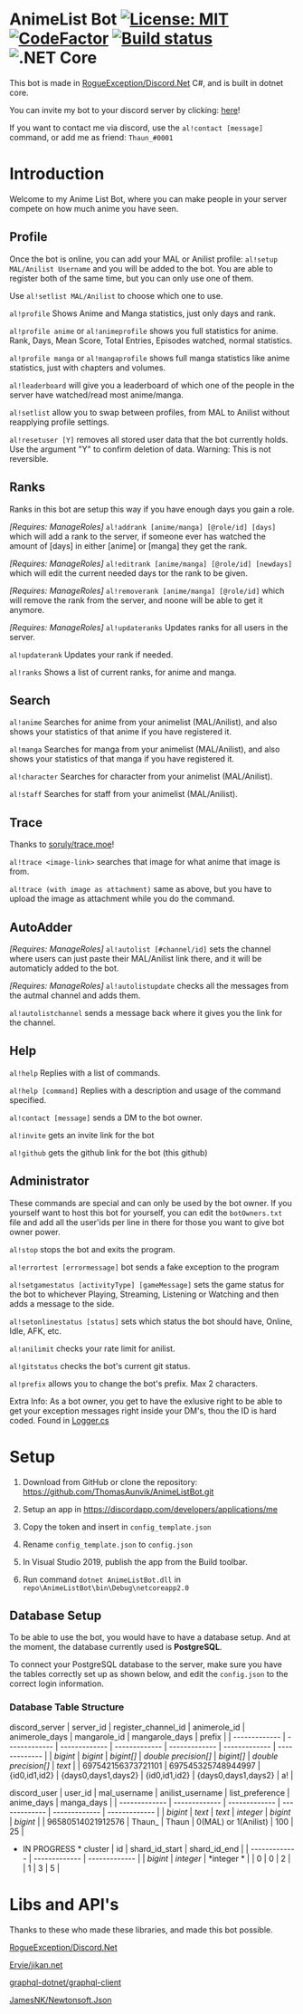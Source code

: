 # AnimeList Bot [![License: MIT](https://img.shields.io/badge/License-MIT-blue.svg)](https://opensource.org/licenses/MIT) [![CodeFactor](https://www.codefactor.io/repository/github/thomasaunvik/animelistbot/badge)](https://www.codefactor.io/repository/github/thomasaunvik/animelistbot) [![Build status](https://ci.appveyor.com/api/projects/status/0qse6o8yrx64gjf1?svg=true)](https://ci.appveyor.com/project/ThomasAunvik/animelistbot) ![.NET Core](https://github.com/ThomasAunvik/AnimeListBot/workflows/.NET%20Core/badge.svg)
This bot is made in [
RogueException/Discord.Net](https://github.com/RogueException/Discord.Net) C#, and is built in dotnet core.

You can invite my bot to your discord server by clicking: [here](https://discordapp.com/oauth2/authorize?client_id=515269277553655823&scope=bot&permissions=287808)!

If you want to contact me via discord, use the `al!contact [message]` command, or add me as friend: `Thaun_#0001`

# Introduction

Welcome to my Anime List Bot, where you can make people in your server compete on how much anime you have seen.

## Profile

Once the bot is online, you can add your MAL or Anilist profile: `al!setup MAL/Anilist Username` and you will be added to the bot. You are able to register both of the same time, but you can only use one of them.

Use `al!setlist MAL/Anilist` to choose which one to use.

`al!profile` Shows Anime and Manga statistics, just only days and rank.

`al!profile anime` or `al!animeprofile` shows you full statistics for anime. Rank, Days, Mean Score, Total Entries, Episodes watched, normal statistics.

`al!profile manga` or `al!mangaprofile` shows full manga statistics like anime statistics, just with chapters and volumes.

`al!leaderboard` will give you a leaderboard of which one of the people in the server have watched/read most anime/manga.

`al!setlist` allow you to swap between profiles, from MAL to Anilist without reapplying profile settings.

`al!resetuser [Y]` removes all stored user data that the bot currently holds. Use the argument "Y" to confirm deletion of data. Warning: This is not reversible.

## Ranks

Ranks in this bot are setup this way if you have enough days you gain a role.

*[Requires: ManageRoles]* `al!addrank [anime/manga] [@role/id] [days]` which will add a rank to the server, if someone ever has watched the amount of [days] in either [anime] or [manga] they get the rank.

*[Requires: ManageRoles]* `al!editrank [anime/manga] [@role/id] [newdays]` which will edit the current needed days tor the rank to be given.

*[Requires: ManageRoles]* `al!removerank [anime/manga] [@role/id]` which will remove the rank from the server, and noone will be able to get it anymore.

*[Requires: ManageRoles]* `al!updateranks` Updates ranks for all users in the server.

`al!updaterank` Updates your rank if needed.

`al!ranks` Shows a list of current ranks, for anime and manga.

## Search

`al!anime` Searches for anime from your animelist (MAL/Anilist), and also shows your statistics of that anime if you have registered it.

`al!manga` Searches for manga from your animelist (MAL/Anilist), and also shows your statistics of that manga if you have registered it.

`al!character` Searches for character from your animelist (MAL/Anilist).

`al!staff` Searches for staff from your animelist (MAL/Anilist).

## Trace

Thanks to [soruly/trace.moe](https://github.com/soruly/trace.moe/)!

`al!trace <image-link>` searches that image for what anime that image is from.

`al!trace (with image as attachment)` same as above, but you have to upload the image as attachment while you do the command.

## AutoAdder

*[Requires: ManageRoles]* `al!autolist [#channel/id]` sets the channel where users can just paste their MAL/Anilist link there, and it will be automaticly added to the bot.

*[Requires: ManageRoles]* `al!autolistupdate` checks all the messages from the autmal channel and adds them.

`al!autolistchannel` sends a message back where it gives you the link for the channel.

## Help

`al!help` Replies with a list of commands.

`al!help [command]` Replies with a description and usage of the command specified.

`al!contact [message]` sends a DM to the bot owner.

`al!invite` gets an invite link for the bot

`al!github` gets the github link for the bot (this github)

## Administrator

These commands are special and can only be used by the bot owner.
If you yourself want to host this bot for yourself, you can edit the `botOwners.txt` file and add all the user'ids per line in there for those you want to give bot owner power.

`al!stop` stops the bot and exits the program.

`al!errortest [errormessage]` bot sends a fake exception to the program

`al!setgamestatus [activityType] [gameMessage]` sets the game status for the bot to whichever Playing, Streaming, Listening or Watching and then adds a message to the side.

`al!setonlinestatus [status]` sets which status the bot should have, Online, Idle, AFK, etc.

`al!anilimit` checks your rate limit for anilist.

`al!gitstatus` checks the bot's current git status.

`al!prefix` allows you to change the bot's prefix. Max 2 characters.

Extra Info: As a bot owner, you get to have the exlusive right to be able to get your exception messages right inside your DM's, thou the ID is hard coded. Found in [Logger.cs](https://github.com/ThomasAunvik/AnimeListBot/blob/master/AnimeListBot/Handler/Logger.cs)

# Setup
1. Download from GitHub or clone the repository: https://github.com/ThomasAunvik/AnimeListBot.git
2. Setup an app in https://discordapp.com/developers/applications/me

3. Copy the token and insert in `config_template.json` 
4. Rename `config_template.json` to `config.json`
5. In Visual Studio 2019, publish the app from the Build toolbar.
6. Run command `dotnet AnimeListBot.dll` in `repo\AnimeListBot\bin\Debug\netcoreapp2.0`

## Database Setup

To be able to use the bot, you would have to have a database setup. And at the moment, the database currently used is **PostgreSQL**.

To connect your PostgreSQL database to the server, make sure you have the tables correctly set up as shown below, and edit the `config.json` to the correct login information.

### Database Table Structure

discord_server
| server_id  | register_channel_id | animerole_id | animerole_days | mangarole_id | mangarole_days | prefix |
| ------------- | ------------- | ------------- | ------------- | ------------- | ------------- | ------------- |
| *bigint*  | *bigint* | *bigint[]* | *double precision[]* | *bigint[]* | *double precision[]* | *text* |
| 697542156373721101  | 697545325748944997  | {id0,id1,id2} | {days0,days1,days2} | {id0,id1,id2} | {days0,days1,days2} | a! |

discord_user
| user_id  | mal_username | anilist_username | list_preference | anime_days | manga_days |
| ------------- | ------------- | ------------- | ------------- | ------------- | ------------- |
| *bigint*  | *text* | *text* | *integer* | *bigint* | *bigint* |
| 96580514021912576  | Thaun_  | Thaun | 0(MAL) or 1(Anilist) | 100 | 25 |


* IN PROGRESS *
cluster
| id  | shard_id_start | shard_id_end |
| ------------- | ------------- | ------------- |
| *bigint*  | *integer* | *integer * |
| 0  | 0  | 2 |
| 1  | 3  | 5 |

# Libs and API's

Thanks to these who made these libraries, and made this bot possible.

[RogueException/Discord.Net](https://github.com/RogueException/Discord.Net)

[Ervie/jikan.net](https://github.com/Ervie/jikan.net)

[graphql-dotnet/graphql-client](https://github.com/graphql-dotnet/graphql-client)

[JamesNK/Newtonsoft.Json](https://github.com/JamesNK/Newtonsoft.Json)
